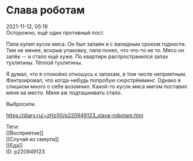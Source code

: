 Слава роботам
==============

   
 2021-11-12, 05:19   
  Осторожно, ещё один противный пост.   
   
 Папа купил кусок мяса. Он был запаян и с валидным сроком годности. Тем не менее, вскрыв упаковку, папа понял, что что-то не то. Мясо он запёк -- и стало ещё хуже. По квартире распространился запах тухлятины. Тёплой тухлятины.   
   
 Я думал, что я спокойно отношусь к запахам, в том числе неприятным. Фантазировал, что когда-нибудь попробую сюрстрёмминг. Однако я слишком много о себе возомнил. Какой-то кусок мяса мигом поставил меня на место. Меня аж подташнивать стало.   
   
 Выбросили.   
    
 <https://diary.ru/~zHz00/p220949123_slava-robotam.htm>   
   
 Теги:   
 [[Восприятие]]   
 [[Случай из смерти]]   
 [[Еда]]   
 ID: p220949123